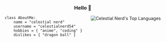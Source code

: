 <h3 align="center">Hello 👋</h3>

<div style="display: inline; align-items: center;">
  <img align="right" src="https://github-readme-stats.vercel.app/api/top-langs/?username=celestialnerd54&layout=compact&theme=radical" alt="Celestial Nerd's Top Languages" />
</div>

    class AboutMe:
        name = "celestial nerd"
        username = "celestialnerd54"
        hobbies = { "anime", "coding" }
        dislikes = { "dragon ball" }
